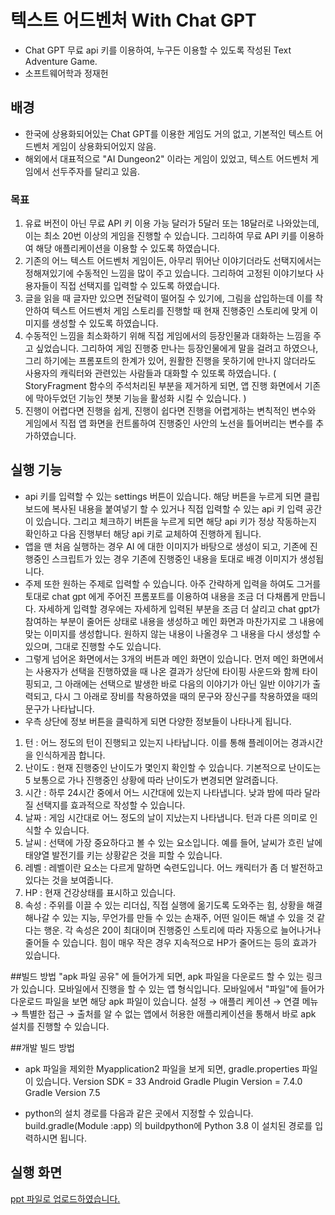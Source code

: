 # 텍스트 어드벤처 With Chat GPT
- Chat GPT 무료 api 키를 이용하여, 누구든 이용할 수 있도록 작성된 Text Adventure Game.
- 소프트웨어학과 정재헌

## 배경
- 한국에 상용화되어있는 Chat GPT를 이용한 게임도 거의 없고, 기본적인 텍스트 어드벤처 게임이 상용화되어있지 않음.
- 해외에서 대표적으로 "AI Dungeon2" 이라는 게임이 있었고, 텍스트 어드벤처 게임에서 선두주자를 달리고 있음.

### 목표
1. 유료 버전이 아닌 무료 API 키 이용 가능 달러가 5달러 또는 18달러로 나와았는데, 이는 최소 20번 이상의 게임을 진행할 수 있습니다. 그리하여 무료 API 키를 이용하여 해당 애플리케이션을 이용할 수 있도록 하였습니다.
2. 기존의 어느 텍스트 어드벤처 게임이든, 아무리 뛰어난 이야기더라도 선택지에서는 정해져있기에 수동적인 느낌을 많이 주고 있습니다. 그리하여 고정된 이야기보다 사용자들이 직접 선택지를 입력할 수 있도록 하였습니다.
3. 글을 읽을 때 글자만 있으면 전달력이 떨어질 수 있기에, 그림을 삽입하는데 이를 착안하여 텍스트 어드벤처 게임 스토리를 진행할 때 현재 진행중인 스토리에 맞게 이미지를 생성할 수 있도록 하였습니다.
4. 수동적인 느낌을 최소화하기 위해 직접 게임에서의 등장인물과 대화하는 느낌을 주고 싶었습니다. 그리하여 게임 진행중 만나는 등장인물에게 말을 걸려고 하였으나, 그리 하기에는 프롬포트의 한계가 있어, 원활한 진행을 못하기에 만나지 않더라도 사용자의 캐릭터와 관련있는 사람들과 대화할 수 있또록 하였습니다. ( StoryFragment 함수의 주석처리된 부분을 제거하게 되면, 앱 진행 화면에서 기존에 막아두었던 기능인 챗봇 기능을 활성화 시킬 수 있습니다. )
5. 진행이 어렵다면 진행을 쉽게, 진행이 쉽다면 진행을 어렵게하는 변칙적인 변수와 게임에서 직접 앱 화면을 컨트롤하여 진행중인 사안의 노선을 틀어버리는 변수를 추가하였습니다.

## 실행 기능
- api 키를 입력할 수 있는 settings 버튼이 있습니다. 해당 버튼을 누르게 되면 클립보드에 복사된 내용을 붙여넣기 할 수 있거나 직접 입력할 수 있는 api 키 입력 공간이 있습니다. 그리고 체크하기 버튼을 누르게 되면 해당 api 키가 정상 작동하는지 확인하고 다음 진행부터 해당 api 키로 교체하여 진행하게 됩니다.
- 앱을 맨 처음 실행하는 경우 AI 에 대한 이미지가 바탕으로 생성이 되고, 기존에 진행중인 스크립트가 있는 경우 기존에 진행중인 내용을 토대로 배경 이미지가 생성됩니다.
- 주제 또한 원하는 주제로 입력할 수 있습니다. 아주 간략하게 입력을 하여도 그거를 토대로 chat gpt 에게 주어진 프롬포트를 이용하여 내용을 조금 더 다채롭게 만듭니다. 자세하게 입력할 경우에는 자세하게 입력된 부분을 조금 더 살리고 chat gpt가 참여하는 부분이 줄어든 상태로 내용을 생성하고 메인 화면과 마찬가지로 그 내용에 맞는 이미지를 생성합니다. 원하지 않는 내용이 나올경우 그 내용을 다시 생성할 수 있으며, 그대로 진행할 수도 있습니다.
- 그렇게 넘어온 화면에서는 3개의 버튼과 메인 화면이 있습니다. 먼저 메인 화면에서는 사용자가 선택을 진행하였을 때 나온 결과가 상단에 타이핑 사운드와 함께 타이핑되고, 그 아래에는 선택으로 발생한 바로 다음의 이야기가 아닌 일반 이야기가 출력되고, 다시 그 아래로 장비를 착용하였을 때의 문구와 장신구를 착용하였을 때의 문구가 나타납니다.
- 우측 상단에 정보 버튼을 클릭하게 되면 다양한 정보들이 나타나게 됩니다. 
1. 턴 : 어느 정도의 턴이 진행되고 있는지 나타납니다. 이를 통해 플레이어는 경과시간을 인식하게끔 합니다.
2. 난이도 : 현재 진행중인 난이도가 몇인지 확인할 수 있습니다. 기본적으로 난이도는 5 보통으로 가나 진행중인 상황에 따라 난이도가 변경되면 알려줍니다.
3. 시간 : 하루 24시간 중에서 어느 시간대에 있는지 나타냅니다. 낮과 밤에 따라 달라질 선택지를 효과적으로 작성할 수 있습니다.
4. 날짜 : 게임 시간대로 어느 정도의 날이 지났는지 나타냅니다. 턴과 다른 의미로 인식할 수 있습니다.
5. 날씨 : 선택에 가장 중요하다고 볼 수 있는 요소입니다. 예를 들어, 날씨가 흐린 날에 태양열 발전기를 키는 상황같은 것을 피할 수 있습니다.
6. 레벨 : 레벨이란 요소는 다르게 말하면 숙련도입니다. 어느 캐릭터가 좀 더 발전하고 있다는 것을 보여줍니다.
7. HP : 현재 건강상태를 표시하고 있습니다. 
8. 속성 : 주위를 이끌 수 있는 리더십, 직접 실행에 옮기도록 도와주는 힘, 상황을 해결해나갈 수 있는 지능, 무언가를 만들 수 있는 손재주, 어떤 일이든 해낼 수 있을 것 같다는 행운. 각 속성은 20이 최대이며 진행중인 스토리에 따라 자동으로 늘어나거나 줄어들 수 있습니다. 힘이 매우 작은 경우 지속적으로 HP가 줄어드는 등의 효과가 있습니다.

##빌드 방법
"apk 파일 공유" 에 들어가게 되면, apk 파일을 다운로드 할 수 있는 링크가 있습니다. 
모바일에서 진행을 할 수 있는 앱 형식입니다. 모바일에서 "파일"에 들어가 다운로드 파일을 보면 해당 apk 파일이 있습니다.
설정 → 애플리 케이션 → 연결 메뉴 → 특별한 접근 → 출처를 알 수 없는 앱에서 허용한 애플리케이션을 통해서 바로 apk 설치를 진행할 수 있습니다.

##개발 빌드 방법
- apk 파일을 제외한 Myapplication2 파일을 보게 되면, gradle.properties 파일이 있습니다.
Version SDK = 33
Android Gradle Plugin Version = 7.4.0
Gradle Version 7.5

- python의 설치 경로를 다음과 같은 곳에서 지정할 수 있습니다.
build.gradle(Module :app) 의 buildpython에 Python 3.8 이 설치된 경로를 입력하시면 됩니다.


## 실행 화면
[ppt 파일로 업로드하였습니다.](https://docs.google.com/presentation/d/1eWM-0duuiCpjtNNpWgbGHTBPmDYZiRXx29EWBjFabCU/edit#slide=id.g226e19cf707_2_99)






